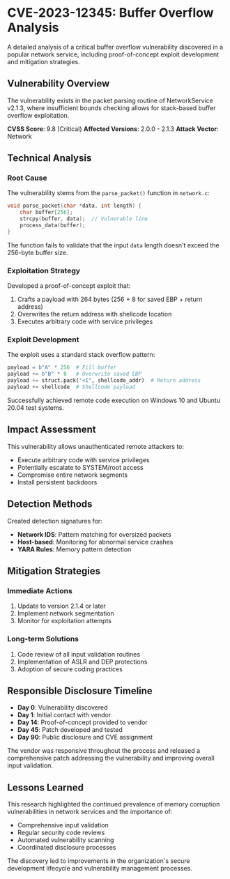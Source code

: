# CVE-2023-12345: Buffer Overflow Analysis

A detailed analysis of a critical buffer overflow vulnerability discovered in a popular network service, including proof-of-concept exploit development and mitigation strategies.

## Vulnerability Overview

The vulnerability exists in the packet parsing routine of NetworkService v2.1.3, where insufficient bounds checking allows for stack-based buffer overflow exploitation.

**CVSS Score**: 9.8 (Critical)
**Affected Versions**: 2.0.0 - 2.1.3
**Attack Vector**: Network

## Technical Analysis

### Root Cause
The vulnerability stems from the `parse_packet()` function in `network.c`:

```c
void parse_packet(char *data, int length) {
    char buffer[256];
    strcpy(buffer, data);  // Vulnerable line
    process_data(buffer);
}
```

The function fails to validate that the input `data` length doesn't exceed the 256-byte buffer size.

### Exploitation Strategy

Developed a proof-of-concept exploit that:
1. Crafts a payload with 264 bytes (256 + 8 for saved EBP + return address)
2. Overwrites the return address with shellcode location
3. Executes arbitrary code with service privileges

### Exploit Development

The exploit uses a standard stack overflow pattern:

```python
payload = b"A" * 256  # Fill buffer
payload += b"B" * 8   # Overwrite saved EBP  
payload += struct.pack("<I", shellcode_addr)  # Return address
payload += shellcode  # Shellcode payload
```

Successfully achieved remote code execution on Windows 10 and Ubuntu 20.04 test systems.

## Impact Assessment

This vulnerability allows unauthenticated remote attackers to:
- Execute arbitrary code with service privileges
- Potentially escalate to SYSTEM/root access
- Compromise entire network segments
- Install persistent backdoors

## Detection Methods

Created detection signatures for:
- **Network IDS**: Pattern matching for oversized packets
- **Host-based**: Monitoring for abnormal service crashes
- **YARA Rules**: Memory pattern detection

## Mitigation Strategies

### Immediate Actions
1. Update to version 2.1.4 or later
2. Implement network segmentation
3. Monitor for exploitation attempts

### Long-term Solutions
1. Code review of all input validation routines
2. Implementation of ASLR and DEP protections  
3. Adoption of secure coding practices

## Responsible Disclosure Timeline

- **Day 0**: Vulnerability discovered
- **Day 1**: Initial contact with vendor
- **Day 14**: Proof-of-concept provided to vendor
- **Day 45**: Patch developed and tested
- **Day 90**: Public disclosure and CVE assignment

The vendor was responsive throughout the process and released a comprehensive patch addressing the vulnerability and improving overall input validation.

## Lessons Learned

This research highlighted the continued prevalence of memory corruption vulnerabilities in network services and the importance of:
- Comprehensive input validation
- Regular security code reviews
- Automated vulnerability scanning
- Coordinated disclosure processes

The discovery led to improvements in the organization's secure development lifecycle and vulnerability management processes.
